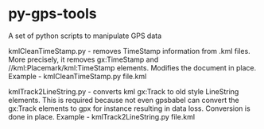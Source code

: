 py-gps-tools
============

A set of python scripts to manipulate GPS data

kmlCleanTimeStamp.py - removes TimeStamp information from .kml files. More precisely, it removes gx:TimeStamp and //kml:Placemark/kml:TimeStamp elements. Modifies the document in place. 
Example - kmlCleanTimeStamp.py file.kml

kmlTrack2LineString.py - converts kml gx:Track to old style LineString elements. This is required because not even gpsbabel can convert the gx:Track elements to gpx for instance resulting in data loss. Conversion is done in place.
Example - kmlTrack2LineString.py file.kml
